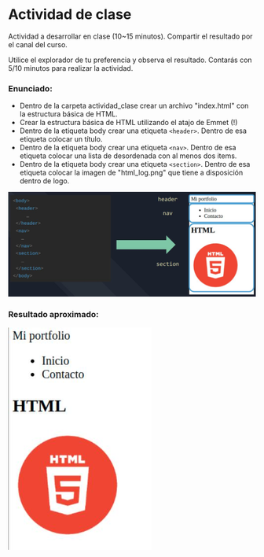 # Actividad de clase
Actividad a desarrollar en clase (10~15 minutos). Compartir el resultado por el canal del curso.

Utilice el explorador de tu preferencia y observa el resultado.
Contarás con 5/10 minutos para realizar la actividad.

### Enunciado:
- Dentro de la carpeta actividad_clase crear un archivo "index.html" con la estructura básica de HTML.
- Crear la estructura básica de HTML utilizando el atajo de Emmet (!)
- Dentro de la etiqueta body crear una etiqueta ```<header>```. Dentro de esa etiqueta colocar un título.
- Dentro de la etiqueta body crear una etiqueta ```<nav>```. Dentro de esa etiqueta colocar una lista de desordenada con al menos dos items.
- Dentro de la etiqueta body crear una etiqueta ```<section>```. Dentro de esa etiqueta colocar la imagen de "html_log.png" que tiene a disposición dentro de logo.

![resultado](resultado_detalle.jpg)

### Resultado aproximado:
![resultado](resultado.jpg)
